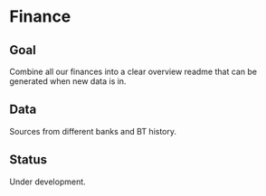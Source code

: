 # Finance

## Goal
Combine all our finances into a clear overview readme that can be generated when new data is in.

## Data
Sources from different banks and BT history.

## Status
Under development.

